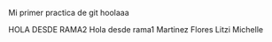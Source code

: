Mi primer practica de git 
hoolaaa

HOLA DESDE RAMA2
Hola desde rama1
Martinez Flores Litzi Michelle

